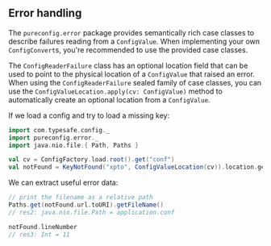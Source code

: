 ## Error handling

The `pureconfig.error` package provides semantically rich case classes to
describe failures reading from a `ConfigValue`. When implementing your own
`ConfigConvert`s, you're recommended to use the provided case classes.

The `ConfigReaderFailure` class has an optional location field that can be used
to point to the physical location of a `ConfigValue` that raised an error. When
using the `ConfigReaderFailure` sealed family of case classes, you can use the
`ConfigValueLocation.apply(cv: ConfigValue)` method to automatically create an
optional location from a `ConfigValue`.

If we load a config and try to load a missing key:

```scala
import com.typesafe.config._
import pureconfig.error._
import java.nio.file.{ Path, Paths }

val cv = ConfigFactory.load.root().get("conf")
val notFound = KeyNotFound("xpto", ConfigValueLocation(cv)).location.get
```

We can extract useful error data:
```scala
// print the filename as a relative path
Paths.get(notFound.url.toURI).getFileName()
// res2: java.nio.file.Path = application.conf

notFound.lineNumber
// res3: Int = 11
```
